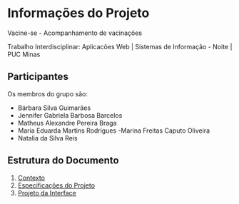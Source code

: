 # Informações do Projeto

Vacine-se - Acompanhamento de vacinações

Trabalho Interdisciplinar: Aplicacões Web | Sistemas de Informação - Noite | PUC Minas 

## Participantes

Os membros do grupo são:
- Bárbara Silva Guimarães
- Jennifer Gabriela Barbosa Barcelos
- Matheus Alexandre Pereira Braga
- Maria Eduarda Martins Rodrigues
-Marina Freitas Caputo Oliveira
- Natalia da Silva Reis

## Estrutura do Documento


 1. [Contexto](1-Contexto.md)
2. [Especificações do Projeto](2-Especificação.md)
3. [Projeto da Interface](3-Interface.md)
